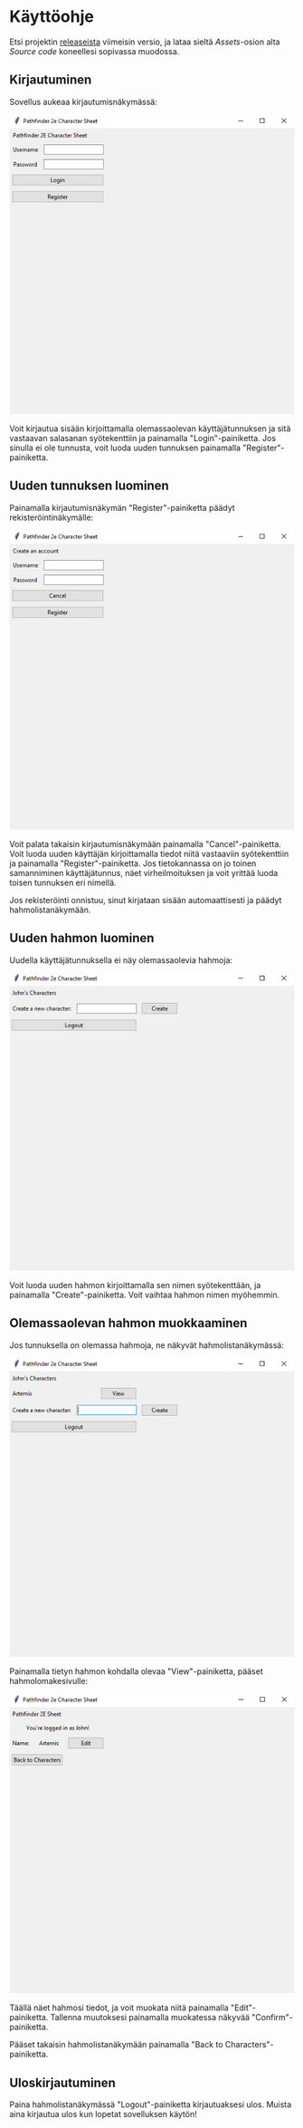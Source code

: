 # Käyttöohje
Etsi projektin [releaseista](https://github.com/Regularmute/ot-harjoitustyo/releases) viimeisin versio, ja lataa sieltä _Assets_-osion alta _Source code_ koneellesi sopivassa muodossa.

## Kirjautuminen
Sovellus aukeaa kirjautumisnäkymässä:

![](./kuvat/loginview.png)

Voit kirjautua sisään kirjoittamalla olemassaolevan käyttäjätunnuksen ja sitä vastaavan salasanan syötekenttiin ja painamalla "Login"-painiketta. Jos sinulla ei ole tunnusta, voit luoda uuden tunnuksen painamalla "Register"-painiketta.

## Uuden tunnuksen luominen
Painamalla kirjautumisnäkymän "Register"-painiketta päädyt rekisteröintinäkymälle:

![](./kuvat/registerview.PNG)

Voit palata takaisin kirjautumisnäkymään painamalla "Cancel"-painiketta. Voit luoda uuden käyttäjän kirjoittamalla tiedot niitä vastaaviin syötekenttiin ja painamalla "Register"-painiketta. Jos tietokannassa on jo toinen samanniminen käyttäjätunnus, näet virheilmoituksen ja voit yrittää luoda toisen tunnuksen eri nimellä.

Jos rekisteröinti onnistuu, sinut kirjataan sisään automaattisesti ja päädyt hahmolistanäkymään.

## Uuden hahmon luominen
Uudella käyttäjätunnuksella ei näy olemassaolevia hahmoja:

![](./kuvat/characterlistview(empty).PNG)

Voit luoda uuden hahmon kirjoittamalla sen nimen syötekenttään, ja painamalla "Create"-painiketta. Voit vaihtaa hahmon nimen myöhemmin.

## Olemassaolevan hahmon muokkaaminen
Jos tunnuksella on olemassa hahmoja, ne näkyvät hahmolistanäkymässä:

![](./kuvat/characterlistview(1).PNG)

Painamalla tietyn hahmon kohdalla olevaa "View"-painiketta, pääset hahmolomakesivulle:

![](./kuvat//sheetview1.PNG)

Täällä näet hahmosi tiedot, ja voit muokata niitä painamalla "Edit"-painiketta. Tallenna muutoksesi painamalla muokatessa näkyvää "Confirm"-painiketta.

Pääset takaisin hahmolistanäkymään painamalla "Back to Characters"-painiketta.

## Uloskirjautuminen
Paina hahmolistanäkymässä "Logout"-painiketta kirjautuaksesi ulos. Muista aina kirjautua ulos kun lopetat sovelluksen käytön!
